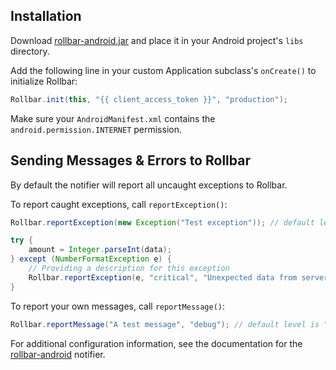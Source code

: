 ## Installation

Download <a href="https://github.com/rollbar/rollbar-android/releases/latest" target="_blank" rel="noopener">rollbar-android.jar</a> and place it in your Android project's `libs` directory.

Add the following line in your custom Application subclass's `onCreate()` to initialize Rollbar:

```java
Rollbar.init(this, "{{ client_access_token }}", "production");
```

Make sure your `AndroidManifest.xml` contains the `android.permission.INTERNET` permission.

## Sending Messages & Errors to Rollbar

By default the notifier will report all uncaught exceptions to Rollbar.

To report caught exceptions, call `reportException()`:

```java
Rollbar.reportException(new Exception("Test exception")); // default level is "warning"

try {
    amount = Integer.parseInt(data);
} except (NumberFormatException e) {
    // Providing a description for this exception
    Rollbar.reportException(e, "critical", "Unexpected data from server");
}
```

To report your own messages, call `reportMessage()`:

```java
Rollbar.reportMessage("A test message", "debug"); // default level is "info"
```

For additional configuration information, see the documentation for the <a href="https://github.com/rollbar/rollbar-android " target="_blank" rel="noopener">rollbar-android</a> notifier.
